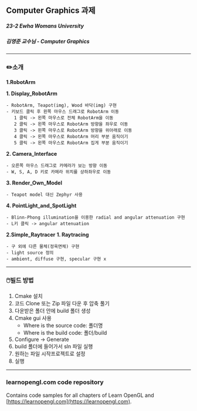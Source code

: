 ## Computer Graphics 과제
##### 23-2 Ewha Womans University 

##### 김영준 교수님 - Computer Graphics

---

### ✏️소개
**1.RobotArm**

   **1. Display_RobotArm**
      
    - RobotArm, Teapot(img), Wood 바닥(img) 구현
    - 키보드 클릭 후 왼쪽 마우스 드래그로 RobotArm 이동
       1 클릭 -> 왼쪽 마우스로 전체 RobotArm을 이동
       2 클릭 -> 왼쪽 마우스로 RobotArm 방향을 좌우로 이동
       3 클릭 -> 왼쪽 마우스로 RobotArm 방향을 위아래로 이동
       4 클릭 -> 왼쪽 마우스로 RobotArm 머리 부분 움직이기
       5 클릭 -> 왼쪽 마우스로 RobotArm 집게 부분 움직이기

   **2. Camera_Interface**

    - 오른쪽 마우스 드래그로 카메라가 보는 방향 이동
    - W, S, A, D 키로 카메라 위치를 상하좌우로 이동
    

   **3. Render_Own_Model**

    - Teapot model 대신 Zephyr 사용

   **4. PointLight_and_SpotLight**

    - Blinn-Phong illumination을 이용한 radial and angular attenuation 구현
    - L키 클릭 -> angular attenuation   

**2.Simple_Raytracer**
   **1. Raytracing**

    - 구 외에 다른 물체(정육면체) 구현
    - light source 정의
    - ambient, diffuse 구현, specular 구현 x
---
### 🖱️빌드 방법
1. Cmake 설치
2. 코드 Clone 또는 Zip 파일 다운 후 압축 풀기
3. 다운받은 폴더 안에 build 폴더 생성
4. Cmake gui 사용
   - Where is the source code: 폴더명
   - Where is the build code: 폴더/build
5. Configure -> Generate
6. build 폴더에 들어가서 sln 파일 실행
7. 원하는 파일 시작프로젝트로 설정
8. 실행

---
### learnopengl.com code repository

Contains code samples for all chapters of Learn OpenGL and [https://learnopengl.com](https://learnopengl.com).
